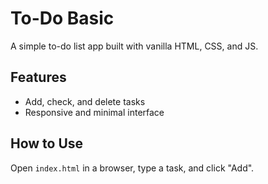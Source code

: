 # To-Do Basic

A simple to-do list app built with vanilla HTML, CSS, and JS.

## Features
- Add, check, and delete tasks
- Responsive and minimal interface

## How to Use
Open `index.html` in a browser, type a task, and click "Add".